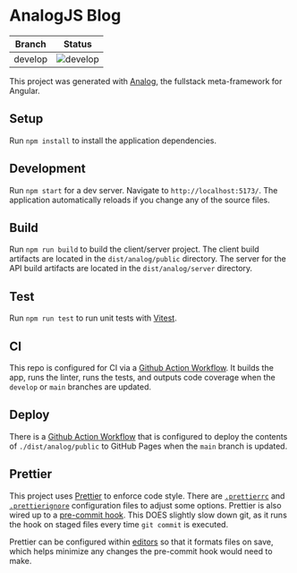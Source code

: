 # AnalogJS Blog

| Branch  | Status                                                                                              |
| ------- | --------------------------------------------------------------------------------------------------- |
| develop | ![develop](https://github.com/Karvel/analogjs-blog/workflows/Build,%20Test,%20and%20Lint/badge.svg) |

This project was generated with [Analog](https://analogjs.org), the fullstack meta-framework for Angular.

## Setup

Run `npm install` to install the application dependencies.

## Development

Run `npm start` for a dev server. Navigate to `http://localhost:5173/`. The application automatically reloads if you change any of the source files.

## Build

Run `npm run build` to build the client/server project. The client build artifacts are located in the `dist/analog/public` directory. The server for the API build artifacts are located in the `dist/analog/server` directory.

## Test

Run `npm run test` to run unit tests with [Vitest](https://vitest.dev).

## CI

This repo is configured for CI via a [Github Action Workflow](.github\workflows\build-and-test.yml). It builds the app, runs the linter, runs the tests, and outputs code coverage when the `develop` or `main` branches are updated.

## Deploy

There is a [Github Action Workflow](.github\workflows\deploy-to-github-pages.yml) that is configured to deploy the contents of `./dist/analog/public` to GitHub Pages when the `main` branch is updated.

## Prettier

This project uses [Prettier](https://prettier.io/) to enforce code style. There are [`.prettierrc`](.prettierrc) and [`.prettierignore`](.prettierignore) configuration files to adjust some options. Prettier is also wired up to a [pre-commit hook](https://git-scm.com/book/en/v2/Customizing-Git-Git-Hooks). This DOES slightly slow down git, as it runs the hook on staged files every time `git commit` is executed.

Prettier can be configured within [editors](https://prettier.io/docs/en/editors.html) so that it formats files on save, which helps minimize any changes the pre-commit hook would need to make.
